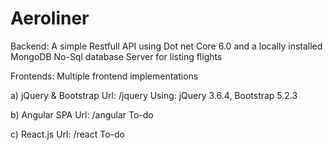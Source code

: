 # Aeroliner

Backend:
A simple Restfull API using Dot net Core 6.0 and a locally installed MongoDB No-Sql database Server for listing flights

Frontends:
Multiple frontend implementations

a) jQuery & Bootstrap
    Url: /jquery
    Using: jQuery 3.6.4, Bootstrap 5.2.3

b) Angular SPA
    Url: /angular
    To-do

c) React.js
    Url: /react
    To-do